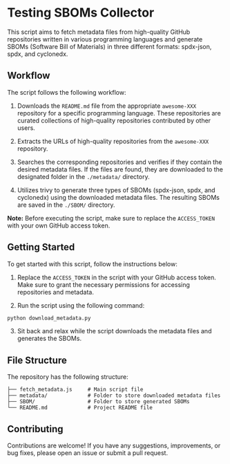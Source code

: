 # Testing SBOMs Collector

This script aims to fetch metadata files from high-quality GitHub repositories written in various programming languages and generate SBOMs (Software Bill of Materials) in three different formats: spdx-json, spdx, and cyclonedx.

## Workflow

The script follows the following workflow:

1. Downloads the `README.md` file from the appropriate `awesome-XXX` repository for a specific programming language. These repositories are curated collections of high-quality repositories contributed by other users.

2. Extracts the URLs of high-quality repositories from the `awesome-XXX` repository.

3. Searches the corresponding repositories and verifies if they contain the desired metadata files. If the files are found, they are downloaded to the designated folder in the `./metadata/` directory.

4. Utilizes trivy to generate three types of SBOMs (spdx-json, spdx, and cyclonedx) using the downloaded metadata files. The resulting SBOMs are saved in the `./SBOM/` directory.

**Note:** Before executing the script, make sure to replace the `ACCESS_TOKEN` with your own GitHub access token.

## Getting Started

To get started with this script, follow the instructions below:

1. Replace the `ACCESS_TOKEN` in the script with your GitHub access token. Make sure to grant the necessary permissions for accessing repositories and metadata.

2. Run the script using the following command:

```bash
python download_metadata.py
```

3. Sit back and relax while the script downloads the metadata files and generates the SBOMs.

## File Structure

The repository has the following structure:

```
├── fetch_metadata.js     # Main script file
├── metadata/             # Folder to store downloaded metadata files
├── SBOM/                 # Folder to store generated SBOMs
└── README.md             # Project README file
```

## Contributing

Contributions are welcome! If you have any suggestions, improvements, or bug fixes, please open an issue or submit a pull request.